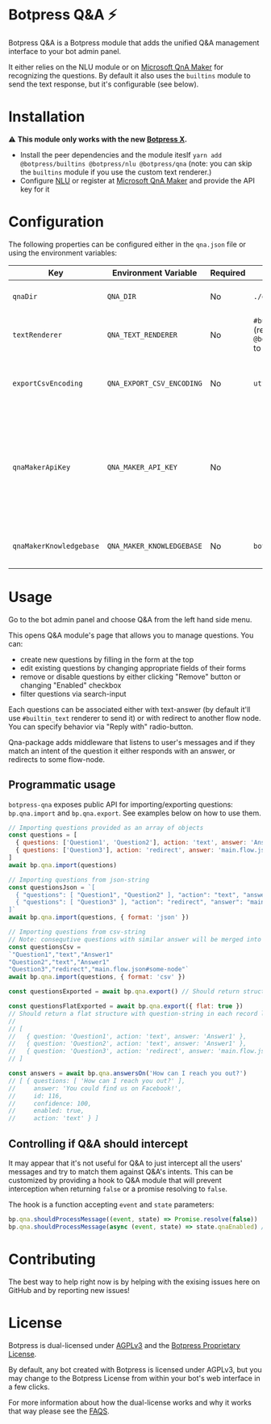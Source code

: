 # Botpress Q&A ⚡

Botpress Q&A is a Botpress module that adds the unified Q&A management interface to your bot admin panel.

It either relies on the NLU module or on [Microsoft QnA Maker](https://www.qnamaker.ai) for recognizing the questions. By default it also uses the `builtins` module to send the text response, but it's configurable (see below).

# Installation

⚠️ **This module only works with the new [Botpress X](https://github.com/botpress/botpress).**

- Install the peer dependencies and the module iteslf `yarn add @botpress/builtins @botpress/nlu @botpress/qna` (note: you can skip the `builtins` module if you use the custom text renderer.)
- Configure [NLU](https://github.com/botpress/botpress/tree/master/packages/functionals/botpress-nlu#botpress-nlu-) or register at [Microsoft QnA Maker](https://www.qnamaker.ai) and provide the API key for it

# Configuration

The following properties can be configured either in the `qna.json` file or using the environment variables:

| Key | Environment Variable | Required | Default | |
| ------------- | -------- | ----- | ---- | ---- |
| `qnaDir` | `QNA_DIR` | No | `./qna` | The directory where the Q&A data is stored.
| `textRenderer` | `QNA_TEXT_RENDERER` | No | `#builtin_text` (requires `@botpress/builtins` to be installed) | The _renderer_ used to format the text responses.
| `exportCsvEncoding` | `QNA_EXPORT_CSV_ENCODING` | No | `utf8` | Encoding for CSV that can be exported from Q&A module
| `qnaMakerApiKey` | `QNA_MAKER_API_KEY` | No | | API-key for [Microsoft QnA Maker](https://www.qnamaker.ai). If provided QnA maker gets used to save items and search through them (instead of NLU-module)
| `qnaMakerKnowledgebase` | `QNA_MAKER_KNOWLEDGEBASE` | No | `botpress` | Name of the QnA Maker knowledgebase to use

# Usage

Go to the bot admin panel and choose Q&A from the left hand side menu.

This opens Q&A module's page that allows you to manage questions. You can:

- create new questions by filling in the form at the top
- edit existing questions by changing appropriate fields of their forms
- remove or disable questions by either clicking "Remove" button or changing "Enabled" checkbox
- filter questions via search-input

Each questions can be associated either with text-answer (by default it'll use `#builtin_text` renderer to send it) or with redirect to another flow node. You can specify behavior via "Reply with" radio-button.

Qna-package adds middleware that listens to user's messages and if they match an intent of the question it either responds with an answer, or redirects to some flow-node.

## Programmatic usage

`botpress-qna` exposes public API for importing/exporting questions: `bp.qna.import` and `bp.qna.export`.
See examples below on how to use them.

```js
// Importing questions provided as an array of objects
const questions = [
  { questions: ['Question1', 'Question2'], action: 'text', answer: 'Answer1' },
  { questions: ['Question3'], action: 'redirect', answer: 'main.flow.json#some-node' }
]
await bp.qna.import(questions)

// Importing questions from json-string
const questionsJson = `[
  { "questions": [ "Question1", "Question2" ], "action": "text", "answer": "Answer1" },
  { "questions": [ "Question3" ], "action": "redirect", "answer": "main.flow.json#some-node" }
]`
await bp.qna.import(questions, { format: 'json' })

// Importing questions from csv-string
// Note: consequtive questions with similar answer will be merged into one record with multiple questions
const questionsCsv = 
`"Question1","text","Answer1"
"Question2","text","Answer1"
"Question3","redirect","main.flow.json#some-node"`
await bp.qna.import(questions, { format: 'csv' })
```

```js
const questionsExported = await bp.qna.export() // Should return structure similar to "questions" const in previous example

const questionsFlatExported = await bp.qna.export({ flat: true })
// Should return a flat structure with question-string in each record like this (might be useful for exporting to CSV):
// 
// [
//   { question: 'Question1', action: 'text', answer: 'Answer1' },
//   { question: 'Question2', action: 'text', answer: 'Answer1' },
//   { question: 'Question3', action: 'redirect', answer: 'main.flow.json#some-node' }
// ]
```

```js
const answers = await bp.qna.answersOn('How can I reach you out?')
// [ { questions: [ 'How can I reach you out?' ],
//     answer: 'You could find us on Facebook!',
//     id: 116,
//     confidence: 100,
//     enabled: true,
//     action: 'text' } ]
```

## Controlling if Q&A should intercept

It may appear that it's not useful for Q&A to just intercept all the users' messages and try to match them against Q&A's intents. This can be customized by providing a hook to Q&A module that will prevent interception when returning `false` or a promise resolving to `false`.

The hook is a function accepting `event` and `state` parameters:

```js
bp.qna.shouldProcessMessage((event, state) => Promise.resolve(false))
bp.qna.shouldProcessMessage(async (event, state) => state.qnaEnabled) // It's also possible to use an async-function
```

# Contributing

The best way to help right now is by helping with the exising issues here on GitHub and by reporting new issues!

# License

Botpress is dual-licensed under [AGPLv3](/licenses/LICENSE_AGPL3) and the [Botpress Proprietary License](/licenses/LICENSE_BOTPRESS).

By default, any bot created with Botpress is licensed under AGPLv3, but you may change to the Botpress License from within your bot's web interface in a few clicks.

For more information about how the dual-license works and why it works that way please see the <a href="https://botpress.io/faq">FAQS</a>.

